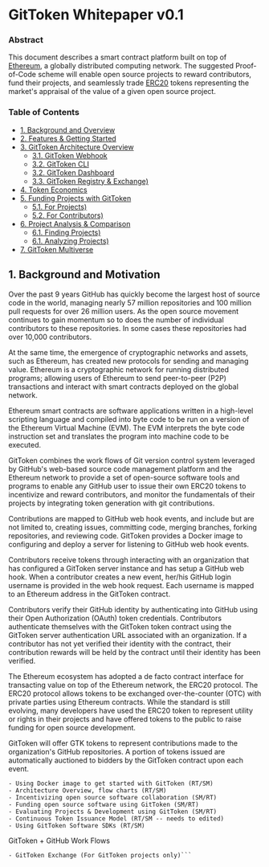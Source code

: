# GitToken Whitepaper v0.1

### Abstract
This document describes a smart contract platform built on top of [Ethereum](https://ethereum.org/), a globally distributed computing network.
The suggested Proof-of-Code scheme will enable open source projects to reward contributors, fund their projects, and seamlessly trade  [ERC20](https://theethereum.wiki/w/index.php/ERC20_Token_Standard) tokens representing the market's appraisal of the value of a given open source project.

### Table of Contents
* [1. Background and Overview](#1-background)
* [2. Features & Getting Started](#2-features)
* [3. GitToken Architecture Overview](#3-gittoken-architecture)
  + [3.1. GitToken Webhook](#31-webhook)
  + [3.2. GitToken CLI](#32-CLI)
  + [3.2. GitToken Dashboard](#33-dashboard)
  + [3.3. GitToken Registry & Exchange)](#34-registry)
* [4. Token Economics](#4-gittoken-economics)
* [5. Funding Projects with GitToken](#4-gittoken-funding)
  + [5.1. For Projects)](#51-funding-project)
  + [5.2. For Contributors)](#52-funding-contributor)
* [6. Project Analysis & Comparison](#4-gittoken-project-analysis)
  + [6.1. Finding Projects)](#61-finding-projects)
  + [6.1. Analyzing Projects)](#62-analyzing-projects)
* [7. GitToken Multiverse](#4-gittoken-muiltiverse)


## 1. Background and Motivation
Over the past 9 years GitHub has quickly become the largest host of source code in the world, managing nearly 57 million repositories and 100 million pull requests for over 26 million users. As the open source movement continues to gain momentum so to does the number of individual contributors to these repositories. In some cases these repositories had over 10,000 contributors.

At the same time, the emergence of cryptographic networks and assets, such as Ethereum, has created new protocols for sending and managing value. Ethereum is a cryptographic network for running distributed programs; allowing users of Ethereum to send peer-to-peer (P2P) transactions and interact with smart contracts deployed on the global network.

Ethereum smart contracts are software applications written in a high-level scripting language and compiled into byte code to be run on a version of the Ethereum Virtual Machine (EVM). The EVM interprets the byte code instruction set and translates the program into machine code to be executed.

GitToken combines the work flows of Git version control system leveraged by GitHub's web-based source code management platform and the Ethereum network to provide a set of open-source software tools and programs to enable any GitHub user to issue their own ERC20 tokens to incentivize and reward contributors, and monitor the fundamentals of their projects by integrating token generation with git contributions.

Contributions are mapped to GitHub web hook events, and include but are not limited to, creating issues, committing code, merging branches, forking repositories, and reviewing code. GitToken provides a Docker image to configuring and deploy a server for listening to GitHub web hook events.

Contributors receive tokens through interacting with an organization that has configured a GitToken server instance and has setup a GitHub web hook. When a contributor creates a new event, her/his GitHub login username is provided in the web hook request. Each username is mapped to an Ethereum address in the GitToken contract.

Contributors verify their GitHub identity by authenticating into GitHub using their Open Authorization (OAuth) token credentials. Contributors authenticate themselves with the GitToken token contract using the GitToken server authentication URL associated with an organization. If a contributor has not yet verified their identity with the contract, their contribution rewards will be held by the contract until their identity has been verified.

The Ethereum ecosystem has adopted a de facto contract interface for transacting value on top of the Ethereum network, the ERC20 protocol. The ERC20 protocol allows tokens to be exchanged over-the-counter (OTC) with private parties using Ethereum contracts. While the standard is still evolving, many developers have used the ERC20 token to represent utility or rights in their projects and have offered tokens to the public to raise funding for open source development.

GitToken will offer GTK tokens to represent contributions made to the organization's GitHub repositories. A portion of tokens issued are automatically auctioned to bidders by the GitToken contract upon each event.

```- Setting Up a GitHub Web Hook for GitToken (RT/SM)
- Using Docker image to get started with GitToken (RT/SM)
- Architecture Overview, flow charts (RT/SM)
- Incentivizing open source software collaboration (SM/RT)
- Funding open source software using GitToken (SM/RT)
- Evaluating Projects & Development using GitToken (SM/RT)
- Continuous Token Issuance Model (RT/SM -- needs to edited)
- Using GitToken Software SDKs (RT/SM)
```
GitToken + GitHub Work Flows

```- Token Auctions Model
- GitToken Exchange (For GitToken projects only)```
